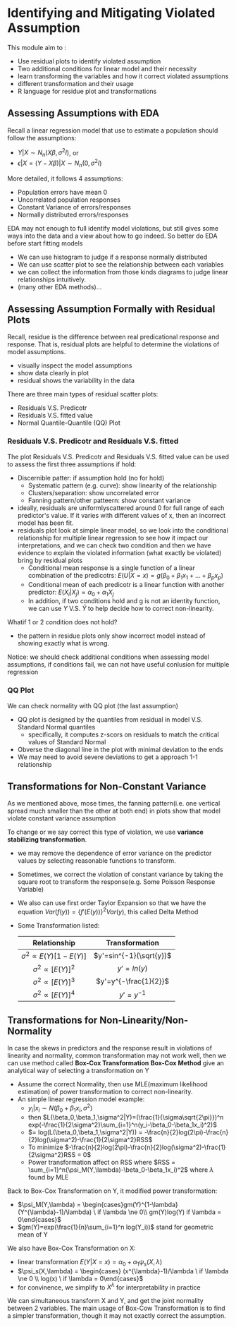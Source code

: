 # Identifying and Mitigating Violated Assumption

This module aim to :

-   Use residual plots to identify violated assumption
-   Two additional conditions for linear model and their necessity
-   learn transforming the variables and how it correct violated assumptions
-   different transformation and their usage
-   R language for residue plot and transformations

## Assessing Assumptions with EDA

Recall a linear regression model that use to estimate a population should follow the assumptions:

-   $Y|X \sim N_n(X\beta, \sigma^2I)$, or
-   $\epsilon|X = (Y-X\beta)|X \sim N_n(0, \sigma^2I)$ 

More detailed, it follows 4 assumptions:

-   Population errors have mean 0
-   Uncorrelated population responses
-   Constant Variance of errors/responses
-   Normally distributed errors/responses

EDA may not enough to full identify model violations, but still gives some ways into the data and a view about how to go indeed. So better do EDA before start fitting models

-   We can use histogram to judge if a response normally distributed
-   We can use scatter plot to see the relationship between each variables
-   we can collect the information from those kinds diagrams to judge linear relationships intuitively.
-   (many other EDA methods)...

## Assessing Assumption Formally with Residual Plots

Recall, residue is the difference between real predicational response and response. That is, residual plots are helpful to determine the violations of model assumptions.
- visually inspect the model assumptions
- show data clearly in plot
- residual shows the variability in the data

There are three main types of residual scatter plots:
- Residuals V.S. Predicotr
- Residuals V.S. fitted value
- Normal Quantile-Quantile (QQ) Plot

### Residuals V.S. Predicotr and Residuals V.S. fitted 

The plot Residuals V.S. Predicotr and Residuals V.S. fitted value can be used to assess the first three assumptions if hold:
- Discernible patter: if assumption hold (no for hold)
    - Systematic pattern (e.g. curve): show linearity of the relationship
    - Clusters/separation: show uncorrelated error
    - Fanning pattern/other patteern: show constant variance
- ideally, residuals are uniformlyscattered around 0 for full range of each predictor's value. If it varies with different values of x, then an incorrect model has been fit.
- residuals plot look at simple linear model, so we look into the conditional relationship for multiple linear regression to see how it impact our interpretations, and we can check two condition and then we have evidence to explain the violated information (what exactly be violated) bring by residual plots
    - Conditional mean response is a single function of a linear combination of the predicotrs: $E(U|X=x)=g(\beta_0+\beta_1x_1+\dots+\beta_px_p)$
    - Conditional mean of each predicotr is a linear function with another predictor: $E(X_i|X_j)=\alpha_0+\alpha_1X_j$
    - In addition, if two conditions hold and g is not an identity function, we can use $Y$ V.S. $\hat Y$ to help decide how to correct non-linearity.

Whatif 1 or 2 condition does not hold?
- the pattern in residue plots only show incorrect model instead of showing exactly what is wrong.

Notice: we should check additional conditions when assessing model assumptions, if conditions fail, we can not have useful conlusion for multiple regression

### QQ Plot

We can check normality with QQ plot (the last assumption)
- QQ plot is designed by the quantiles from residual in model V.S. Standard Normal quantiles
    - specifically, it computes z-scors on residuals to match the critical values of Standard Normal
- Obverse the diagonal line in the plot with minimal deviation to the ends 
- We may need to avoid severe deviations to get a approach 1-1 relationship 

## Transformations for Non-Constant Variance

As we mentioned above, mose times, the fanning pattern(i.e. one vertical spread much smaller than the other at both end) in plots show that model violate constant variance assumption

To change or we say correct this type of violation, we use **variance stabilizing transformation**.
- we may remove the dependence of error variance on the predictor values by selecting reasonable functions to transform.
- Sometimes, we correct the violation of constant variance by taking the square root to transform the response(e.g. Some Poisson Response Variable)
- We also can use first order Taylor Expansion so that we have the equation $Var(f(y)) = \{f'(E(y))\}^2Var(y)$, this called Delta Method
- Some Transformation listed:

    | Relationship | Transformation |
    | :-: | :-:|
    |$\sigma^2\propto E(Y)[1-E(Y)]$|$y'=sin^{-1}(\sqrt{y})$|
    |$\sigma^2\propto [E(Y)]^2$| $y'=ln(y)$|
    |$\sigma^2\propto [E(Y)]^3$| $y'=y^{-\frac{1}{2}}$|
    |$\sigma^2\propto [E(Y)]^4$| $y' = y^{-1}$|

## Transformations for Non-Linearity/Non-Normality

In case the skews in predictors and the response result in violations of linearity and normality, common transformation may not work well, then we can use method called **Box-Cox Transformation**
**Box-Cox Method** give an analytical way of selecting a transformation on Y
- Assume the correct Normality, then use MLE(maximum likelihood estimation) of power transformation to correct non-linearity.
- An simple linear regression model example:
    - $y_i|x_i \sim N(\beta_0+\beta_1x_i,\sigma^2)$
    - then $L(\beta_0,\beta_1,\sigma^2|Y)=(\frac{1}{\sigma\sqrt{2\pi}})^n exp(-\frac{1}{2\sigma^2}\sum_{i=1}^n(y_i-\beta_0-\beta_1x_i)^2)$
    - $= log(L(\beta_0,\beta_1,\sigma^2|Y)) = -\frac{n}{2}log(2\pi)-\frac{n}{2}log(\sigma^2)-\frac{1}{2\sigma^2}RSS$
    - To minimize $-\frac{n}{2}log(2\pi)-\frac{n}{2}log(\sigma^2)-\frac{1}{2\sigma^2}RSS = 0$
    - Power transformation affect on RSS where $RSS = \sum_{i=1}^n(\psi_M(Y,\lambda)-\beta_0-\beta_1x_i)^2$ where $\lambda$ found by MLE

Back to Box-Cox Transformation on Y, it modified power transformation:
- $\psi_M(Y,\lambda) = \begin{cases}gm(Y)^{1-\lambda}(Y^{\lambda}-1)/\lambda) \ if \lambda \ne 0\\ gm(Y)log(Y) if \lambda = 0\end{cases}$
- $gm(Y)=exp(\frac{1}{n}\sum_{i=1}^n log(Y_i))$ stand for geometric mean of Y

We also have Box-Cox Transformation on X:
- linear transformation $E(Y|X=x) = \alpha_0+\alpha_1\psi_s(X,\lambda)$
- $\psi_s(X,\lambda) = \begin{cases} (x^{\lambda}-1)/\lambda \ if \lambda \ne 0 \\ log(x) \ if \lambda = 0\end{cases}$
- for convinence, we simplify to $X^{\lambda}$ for interpretability in practice

We can simultaneous transform X and Y, and get the joint normality between 2 variables. The main usage of Box-Cow Transformation is to find a simpler transformation, though it may not exactly correct the assumption.
